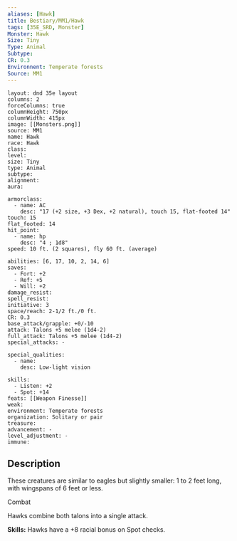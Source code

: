 ```yaml
---
aliases: [Hawk]
title: Bestiary/MM1/Hawk
tags: [35E_SRD, Monster]
Monster: Hawk
Size: Tiny
Type: Animal
Subtype: 
CR: 0.3
Environnent: Temperate forests
Source: MM1
---
```


```statblock
layout: dnd 35e layout
columns: 2
forceColumns: true
columnHeight: 750px
columnWidth: 415px
image: [[Monsters.png]]
source: MM1
name: Hawk
race: Hawk
class: 
level: 
size: Tiny
type: Animal
subtype: 
alignment: 
aura: 

armorclass:
  - name: AC
    desc: "17 (+2 size, +3 Dex, +2 natural), touch 15, flat-footed 14"
touch: 15
flat_footed: 14
hit_point:
  - name: hp
    desc: "4 ; 1d8"
speed: 10 ft. (2 squares), fly 60 ft. (average)

abilities: [6, 17, 10, 2, 14, 6]
saves:
  - Fort: +2
  - Ref: +5
  - Will: +2
damage_resist: 
spell_resist: 
initiative: 3
space/reach: 2-1/2 ft./0 ft.
CR: 0.3
base_attack/grapple: +0/-10
attack: Talons +5 melee (1d4-2)
full_attack: Talons +5 melee (1d4-2)
special_attacks: -

special_qualities:
  - name: 
    desc: Low-light vision

skills:
  - Listen: +2
  - Spot: +14
feats: [[Weapon Finesse]]
weak: 
environment: Temperate forests
organization: Solitary or pair
treasure: 
advancement: -
level_adjustment: -
immune: 
```

## Description

<p>These creatures are similar to eagles but slightly smaller: 1 to 2 feet long, with wingspans of 6 feet or less.</p>
<p>Combat</p>
<p>Hawks combine both talons into a single attack.</p>
<p>
            <b>Skills:</b> Hawks have a +8 racial bonus on Spot checks.</p>
